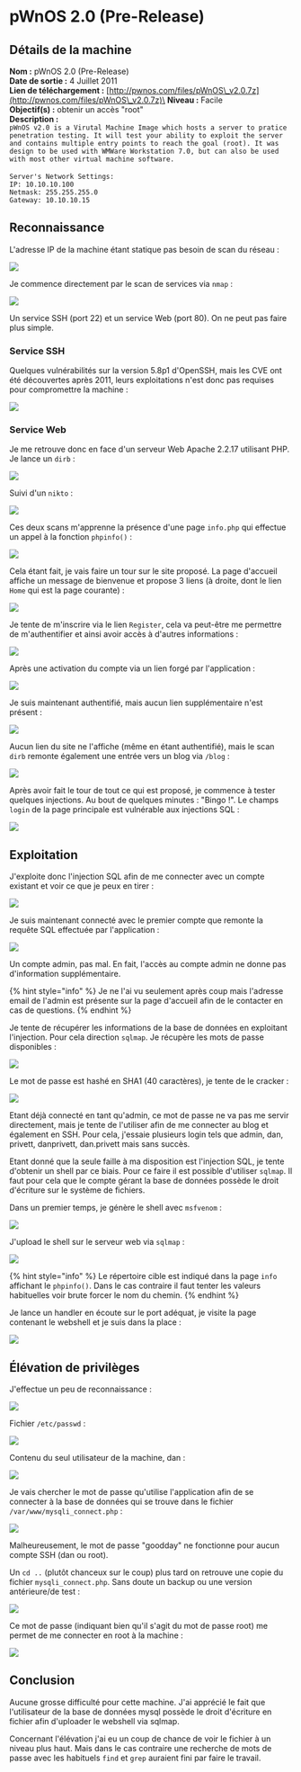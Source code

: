 # pWnOS 2.0 (Pre-Release)

## Détails de la machine

**Nom :** pWnOS 2.0 (Pre-Release)\
**Date de sortie :** 4 Juillet 2011\
**Lien de téléchargement :** [http://pwnos.com/files/pWnOS\_v2.0.7z](http://pwnos.com/files/pWnOS\_v2.0.7z)\
**Niveau :** Facile\
**Objectif(s) :** obtenir un accès "root"\
**Description :**\
`pWnOS v2.0 is a Virutal Machine Image which hosts a server to pratice penetration testing. It will test your ability to exploit the server and contains multiple entry points to reach the goal (root). It was design to be used with WMWare Workstation 7.0, but can also be used with most other virtual machine software.`\
\
`Server's Network Settings:`\
`IP: 10.10.10.100`\
`Netmask: 255.255.255.0`\
`Gateway: 10.10.10.15`

## Reconnaissance

L'adresse IP de la machine étant statique pas besoin de scan du réseau :

![](../../../.gitbook/assets/1800b61673fdffcc34d1c883cbe67ac2.png)

Je commence directement par le scan de services via `nmap` :

![](../../../.gitbook/assets/1f6222a8a24ac1fd029c54628f1ff19a.png)

Un service SSH (port 22) et un service Web (port 80). On ne peut pas faire plus simple.

### Service SSH

Quelques vulnérabilités sur la version 5.8p1 d'OpenSSH, mais les CVE ont été découvertes après 2011, leurs exploitations n'est donc pas requises pour compromettre la machine :

![](../../../.gitbook/assets/b6bfbeaff127198f4893e32a4a37c31c.png)

### Service Web

Je me retrouve donc en face d'un serveur Web Apache 2.2.17 utilisant PHP. Je lance un `dirb` :

![](../../../.gitbook/assets/04c759cc0144b6f984a5bbb5abe98459.png)

Suivi d'un `nikto` :

![](../../../.gitbook/assets/3810de0d0b7b42863fefcbce5cf562fc.png)

Ces deux scans m'apprenne la présence d'une page `info.php` qui effectue un appel à la fonction `phpinfo()` :

![](../../../.gitbook/assets/d24253082253f33f3917010130ea0307.png)

Cela étant fait, je vais faire un tour sur le site proposé. La page d'accueil affiche un message de bienvenue et propose 3 liens (à droite, dont le lien `Home` qui est la page courante) :

![](../../../.gitbook/assets/515a26491044826578325bc04b416d2b.png)

Je tente de m'inscrire via le lien `Register`, cela va peut-être me permettre de m'authentifier et ainsi avoir accès à d'autres informations :

![](../../../.gitbook/assets/68d009db34acbae94c1c68734c263377.png)

Après une activation du compte via un lien forgé par l'application :

![](../../../.gitbook/assets/4c7e10c440221bdfe2c25751a3dc24fd.png)

Je suis maintenant authentifié, mais aucun lien supplémentaire n'est présent :

![](../../../.gitbook/assets/c7ac4885d84e40aee4e3a7bdabeb2ad9.png)

Aucun lien du site ne l'affiche (même en étant authentifié), mais le scan `dirb` remonte également une entrée vers un blog via `/blog` :

![](../../../.gitbook/assets/6cea206a447f388f9a5ff33cefaff289.png)

Après avoir fait le tour de tout ce qui est proposé, je commence à tester quelques injections. Au bout de quelques minutes : "Bingo !". Le champs `login` de la page principale est vulnérable aux injections SQL :

![](../../../.gitbook/assets/b32979ed28dd1ab344aaba2b22f6f538.png)

## Exploitation

J'exploite donc l'injection SQL afin de me connecter avec un compte existant et voir ce que je peux en tirer :

![](../../../.gitbook/assets/6828d78ef241b25bbee0150c2f0bc71e.png)

Je suis maintenant connecté avec le premier compte que remonte la requête SQL effectuée par l'application :

![](../../../.gitbook/assets/addd90b3eaae79d95996067a8565a534.png)

Un compte admin, pas mal. En fait, l'accès au compte admin ne donne pas d'information supplémentaire.

{% hint style="info" %}
Je ne l'ai vu seulement après coup mais l'adresse email de l'admin est présente sur la page d'accueil afin de le contacter en cas de questions.
{% endhint %}

Je tente de récupérer les informations de la base de données en exploitant l'injection. Pour cela direction `sqlmap`. Je  récupère les mots de passe disponibles :

![](../../../.gitbook/assets/b77bffe730d7eb785dee822857ee3936.png)

Le mot de passe est hashé en SHA1 (40 caractères), je tente de le cracker :

![](../../../.gitbook/assets/cf0627b44f73e69fb881a86621297b43.png)

Etant déjà connecté en tant qu'admin, ce mot de passe ne va pas me servir directement, mais je tente de l'utiliser afin de me connecter au blog et également en SSH. Pour cela, j'essaie plusieurs login tels que admin, dan, privett, danprivett, dan.privett mais sans succès.

Etant donné que la seule faille à ma disposition est l'injection SQL, je tente d'obtenir un shell par ce biais. Pour ce faire il est possible d'utiliser `sqlmap`. Il faut pour cela que le compte gérant la base de données possède le droit d'écriture sur le système de fichiers.

Dans un premier temps, je génère le shell avec `msfvenom` :

![](../../../.gitbook/assets/b3cd3eb65947989d0e23a172abf6965c.png)

J'upload le shell sur le serveur web via `sqlmap` :

![](../../../.gitbook/assets/1f46249ab525fe746cbf035db4a80398.png)

{% hint style="info" %}
Le répertoire cible est indiqué dans la page `info` affichant le `phpinfo()`. Dans le cas contraire il faut tenter les valeurs habituelles voir brute forcer le nom du chemin.
{% endhint %}

Je lance un handler en écoute sur le port adéquat, je visite la page contenant le webshell et je suis dans la place :

![](../../../.gitbook/assets/92bf2ae7c90fa56f8258829a9c21c338.png)

## Élévation de privilèges

J'effectue un peu de reconnaissance :

![](../../../.gitbook/assets/06537bbd3b2156df507c637922492e43.png)

Fichier `/etc/passwd` :

![](../../../.gitbook/assets/c30bea8dbe54d09478e258efc8f9547f.png)

Contenu du seul utilisateur de la machine, dan :

![](../../../.gitbook/assets/c6b6b7f82e2bede5f75d82813eae8ca8.png)

Je vais chercher le mot de passe qu'utilise l'application afin de se connecter à la base de données qui se trouve dans le fichier `/var/www/mysqli_connect.php` :

![](../../../.gitbook/assets/bab38a17bbef8c27589c1d6341c3b18e.png)

Malheureusement, le mot de passe "goodday" ne fonctionne pour aucun compte SSH (dan ou root).&#x20;

Un `cd ..` (plutôt chanceux sur le coup) plus tard on retrouve une copie du fichier `mysqli_connect.php`. Sans doute un backup ou une version antérieure/de test :

![](../../../.gitbook/assets/b994308ce0f2cf9ba03168bc4a5635cd.png)

Ce mot de passe (indiquant bien qu'il s'agit du mot de passe root) me permet de me connecter en root à la machine :

![](../../../.gitbook/assets/27214758cc7845b06d85a1b118a564c0.png)

## Conclusion

Aucune grosse difficulté pour cette machine. J'ai apprécié le fait que l'utilisateur de la base de données mysql possède le droit d'écriture en fichier afin d'uploader le webshell via sqlmap.

Concernant l'élévation j'ai eu un coup de chance de voir le fichier à un niveau plus haut. Mais dans le cas contraire une recherche de mots de passe avec les habituels `find` et `grep` auraient fini par faire le travail.
